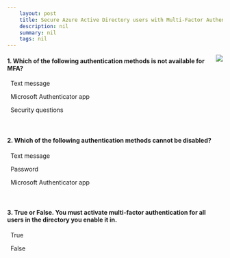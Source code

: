 ```yaml
---
    layout: post
    title: Secure Azure Active Directory users with Multi-Factor Authentication - Configure multi-factor authentication methods
    description: nil
    summary: nil
    tags: nil
---
```



 <a target="_blank" href="https://docs.microsoft.com/en-us/learn/modules/secure-aad-users-with-mfa/5-configure-authentication-methods/"><i class="fas fa-external-link-alt"></i> </a>
 <img align="right" src="https://docs.microsoft.com/en-us/learn/achievements/secure-aad-users-with-mfa.svg">
####  1. Which of the following authentication methods is not available for MFA?


<i class='far fa-square'></i> &nbsp;&nbsp;Text message

<i class='far fa-square'></i> &nbsp;&nbsp;Microsoft Authenticator app

<i class='fas fa-check-square' style='color: Dodgerblue;'></i> &nbsp;&nbsp;Security questions
<br />
<br />
<br />

####  2. Which of the following authentication methods cannot be disabled?


<i class='far fa-square'></i> &nbsp;&nbsp;Text message

<i class='fas fa-check-square' style='color: Dodgerblue;'></i> &nbsp;&nbsp;Password

<i class='far fa-square'></i> &nbsp;&nbsp;Microsoft Authenticator app
<br />
<br />
<br />

####  3. True or False. You must activate multi-factor authentication for all users in the directory you enable it in.


<i class='far fa-square'></i> &nbsp;&nbsp;True

<i class='fas fa-check-square' style='color: Dodgerblue;'></i> &nbsp;&nbsp;False
<br />
<br />
<br />
